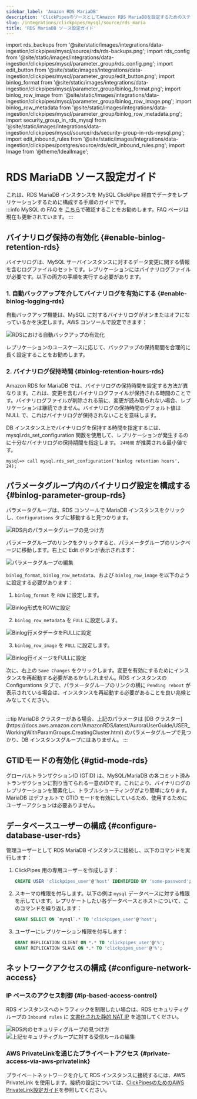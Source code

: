 ```yaml
---
sidebar_label: 'Amazon RDS MariaDB'
description: 'ClickPipesのソースとしてAmazon RDS MariaDBを設定するためのステップバイステップガイド'
slug: /integrations/clickpipes/mysql/source/rds_maria
title: 'RDS MariaDB ソース設定ガイド'
---
```


import rds_backups from '@site/static/images/integrations/data-ingestion/clickpipes/mysql/source/rds/rds-backups.png';
import rds_config from '@site/static/images/integrations/data-ingestion/clickpipes/mysql/parameter_group/rds_config.png';
import edit_button from '@site/static/images/integrations/data-ingestion/clickpipes/mysql/parameter_group/edit_button.png';
import binlog_format from '@site/static/images/integrations/data-ingestion/clickpipes/mysql/parameter_group/binlog_format.png';
import binlog_row_image from '@site/static/images/integrations/data-ingestion/clickpipes/mysql/parameter_group/binlog_row_image.png';
import binlog_row_metadata from '@site/static/images/integrations/data-ingestion/clickpipes/mysql/parameter_group/binlog_row_metadata.png';
import security_group_in_rds_mysql from '@site/static/images/integrations/data-ingestion/clickpipes/mysql/source/rds/security-group-in-rds-mysql.png';
import edit_inbound_rules from '@site/static/images/integrations/data-ingestion/clickpipes/postgres/source/rds/edit_inbound_rules.png';
import Image from '@theme/IdealImage';


# RDS MariaDB ソース設定ガイド

これは、RDS MariaDB インスタンスを MySQL ClickPipe 経由でデータをレプリケーションするために構成する手順のガイドです。
<br/>
:::info
MySQL の FAQ を [こちら](/integrations/data-ingestion/clickpipes/mysql/faq.md)で確認することをお勧めします。FAQ ページは現在も更新されています。
:::

## バイナリログ保持の有効化 {#enable-binlog-retention-rds}
バイナリログは、MySQL サーバインスタンスに対するデータ変更に関する情報を含むログファイルのセットです。レプリケーションにはバイナリログファイルが必要です。以下の両方の手順を実行する必要があります。

### 1. 自動バックアップを介してバイナリログを有効にする {#enable-binlog-logging-rds}

自動バックアップ機能は、MySQL に対するバイナリログがオンまたはオフになっているかを決定します。AWS コンソールで設定できます：

<Image img={rds_backups} alt="RDSにおける自動バックアップの有効化" size="lg" border/>

レプリケーションのユースケースに応じて、バックアップの保持期間を合理的に長く設定することをお勧めします。

### 2. バイナリログ保持時間 {#binlog-retention-hours-rds}
Amazon RDS for MariaDB では、バイナリログの保持時間を設定する方法が異なります。これは、変更を含むバイナリログファイルが保持される時間のことです。バイナリログファイルが削除される前に、変更が読み取られない場合、レプリケーションは継続できません。バイナリログの保持時間のデフォルト値は NULL で、これはバイナリログが保持されないことを意味します。

DB インスタンス上でバイナリログを保持する時間を指定するには、mysql.rds_set_configuration 関数を使用して、レプリケーションが発生するのに十分なバイナリログの保持期間を指定します。 `24時間` が推奨される最小値です。

```text
mysql=> call mysql.rds_set_configuration('binlog retention hours', 24);
```

## パラメータグループ内のバイナリログ設定を構成する {#binlog-parameter-group-rds}

パラメータグループは、RDS コンソールで MariaDB インスタンスをクリックし、`Configurations` タブに移動すると見つかります。

<Image img={rds_config} alt="RDS内のパラメータグループの見つけ方" size="lg" border/>

パラメータグループのリンクをクリックすると、パラメータグループのリンクページに移動します。右上に Edit ボタンが表示されます：

<Image img={edit_button} alt="パラメータグループの編集" size="lg" border/>

`binlog_format`, `binlog_row_metadata`、および `binlog_row_image` を以下のように設定する必要があります：

1. `binlog_format` を `ROW` に設定します。

<Image img={binlog_format} alt="Binlog形式をROWに設定" size="lg" border/>

2. `binlog_row_metadata` を `FULL` に設定します。

<Image img={binlog_row_metadata} alt="Binlog行メタデータをFULLに設定" size="lg" border/>

3. `binlog_row_image` を `FULL` に設定します。

<Image img={binlog_row_image} alt="Binlog行イメージをFULLに設定" size="lg" border/>

次に、右上の `Save Changes` をクリックします。変更を有効にするためにインスタンスを再起動する必要があるかもしれません。RDS インスタンスの Configurations タブで、パラメータグループのリンクの横に `Pending reboot` が表示されている場合は、インスタンスを再起動する必要があることを良い兆候とみなしてください。

<br/>
:::tip
MariaDB クラスターがある場合、上記のパラメータは [DB クラスター](https://docs.aws.amazon.com/AmazonRDS/latest/AuroraUserGuide/USER_WorkingWithParamGroups.CreatingCluster.html) のパラメータグループで見つかり、DB インスタンスグループにはありません。
:::

## GTIDモードの有効化 {#gtid-mode-rds}
グローバルトランザクションID (GTID) は、MySQL/MariaDB の各コミット済みトランザクションに割り当てられる一意のIDです。これにより、バイナリログのレプリケーションを簡素化し、トラブルシューティングがより簡単になります。MariaDB はデフォルトで GTID モードを有効にしているため、使用するためにユーザーアクションは必要ありません。

## データベースユーザーの構成 {#configure-database-user-rds}

管理ユーザーとして RDS MariaDB インスタンスに接続し、以下のコマンドを実行します：

1. ClickPipes 用の専用ユーザーを作成します：

    ```sql
    CREATE USER 'clickpipes_user'@'host' IDENTIFIED BY 'some-password';
    ```

2. スキーマの権限を付与します。以下の例は `mysql` データベースに対する権限を示しています。レプリケートしたい各データベースとホストについて、このコマンドを繰り返します：

    ```sql
    GRANT SELECT ON `mysql`.* TO 'clickpipes_user'@'host';
    ```

3. ユーザーにレプリケーション権限を付与します：

    ```sql
    GRANT REPLICATION CLIENT ON *.* TO 'clickpipes_user'@'%';
    GRANT REPLICATION SLAVE ON *.* TO 'clickpipes_user'@'%';
    ```

## ネットワークアクセスの構成 {#configure-network-access}

### IP ベースのアクセス制御 {#ip-based-access-control}

RDS インスタンスへのトラフィックを制限したい場合は、RDS セキュリティグループの `Inbound rules` に [文書化された静的 NAT IP](../../index.md#list-of-static-ips) を追加してください。

<Image img={security_group_in_rds_mysql} alt="RDS内のセキュリティグループの見つけ方" size="lg" border/>

<Image img={edit_inbound_rules} alt="上記セキュリティグループに対する受信ルールの編集" size="lg" border/>

### AWS PrivateLinkを通じたプライベートアクセス {#private-access-via-aws-privatelink}

プライベートネットワークを介して RDS インスタンスに接続するには、AWS PrivateLink を使用します。接続の設定については、[ClickPipesのためのAWS PrivateLink設定ガイド](/knowledgebase/aws-privatelink-setup-for-clickpipes)を参照してください。
